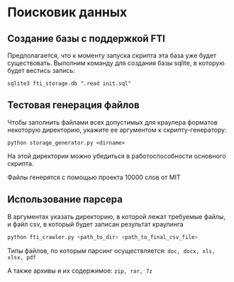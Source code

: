 # Поисковик данных

## Создание базы с поддержкой FTI
Предполагается, что к моменту запуска скрипта эта база уже будет существовать. Выполним команду для создания базы sqlite, в которую будет вестись запись:

```
sqlite3 fti_storage.db ".read init.sql"
```

## Тестовая генерация файлов
Чтобы заполнить файлами всех допустимых для краулера форматов некоторую директорию, укажите ее аргументом к скрипту-генератору:

```
python storage_generator.py <dirname>
```

На этой директории можно убедиться в работоспособности основного скрипта.

Файлы генерятся с помощью проекта 10000 слов от MIT

## Использование парсера

В аргументах указать директорию, в которой лежат требуемые файлы, и файл csv, в который будет записан результат краулинга
```py
python fti_crawler.py <path_to_dir> <path_to_final_csv_file>
```

Типы файлов, по которым парсинг осуществляется: ```doc, docx, xls, xlsx, pdf```

А также архивы и их содержимое: ```zip, rar, 7z```
